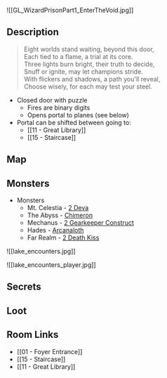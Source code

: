 ![[GL_WizardPrisonPart1_EnterTheVoid.jpg]]
## Description

> Eight worlds stand waiting, beyond this door,  
> Each tied to a flame, a trial at its core.  
> Three lights burn bright, their truth to decide,  
> Snuff or ignite, may let champions stride.  
> With flickers and shadows, a path you'll reveal,  
> Choose wisely, for each may test your steel.

* Closed door with puzzle
	* Fires are binary digits
	* Opens portal to planes (see below)
* Portal can be shifted between going to:
	* [[11 - Great Library]]
	* [[15 - Staircase]]

## Map

## Monsters

* Monsters
	* Mt. Celestia - [2 Deva](https://www.dndbeyond.com/monsters/16840-deva)
	* The Abyss - [Chimeron](https://www.dndbeyond.com/monsters/4485806-chimeron)
	* Mechanus - [2 Gearkeeper Construct](https://www.dndbeyond.com/monsters/744313-gearkeeper-construct)
	* Hades - [Arcanaloth](https://www.dndbeyond.com/monsters/301430-arcanaloth-summoner-variant)
	* Far Realm - [2 Death Kiss](https://www.dndbeyond.com/monsters/2560764-death-kiss)

![[lake_encounters.jpg]]

![[lake_encounters_player.jpg]]
## Secrets

## Loot

## Room Links

*  [[01 - Foyer Entrance]]
*  [[15 - Staircase]]
*  [[11 - Great Library]]